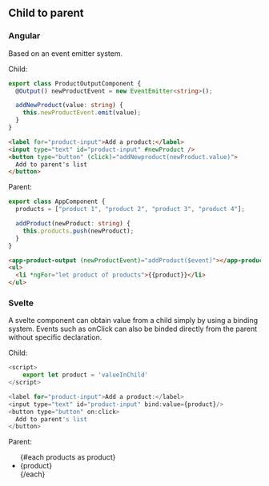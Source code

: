 ## Child to parent

### Angular

Based on an event emitter system.

Child:

```typescript
export class ProductOutputComponent {
  @Output() newProductEvent = new EventEmitter<string>();

  addNewProduct(value: string) {
    this.newProductEvent.emit(value);
  }
}
```

```html
<label for="product-input">Add a product:</label>
<input type="text" id="product-input" #newProduct />
<button type="button" (click)="addNewproduct(newProduct.value)">
  Add to parent's list
</button>
```

Parent:

```typescript
export class AppComponent {
  products = ["product 1", "product 2", "product 3", "product 4"];

  addProduct(newProduct: string) {
    this.products.push(newProduct);
  }
}
```

```html
<app-product-output (newProductEvent)="addProduct($event)"></app-product-output>
<ul>
  <li *ngFor="let product of products">{{product}}</li>
</ul>
```

### Svelte

A svelte component can obtain value from a child simply by using a binding system. Events such as onClick can also be binded directly from the parent without specific declaration.

Child:

```javascript
<script>
	export let product = 'valueInChild'
</script>

<label for="product-input">Add a product:</label>
<input type="text" id="product-input" bind:value={product}/>
<button type="button" on:click>
  Add to parent's list
</button>
```

Parent:

<script>
	import Child from './child.svelte'
	
	$: products = ["product 1", "product 2", "product 3", "product 4"];
	let product
	
	const addProduct = () => {
		products = [...products, product]
  }
</script>

<Child on:click={addProduct} bind:product={product}/>

<ul>
	{#each products as product}
		<li>{product}</li>
	{/each}
</ul>
